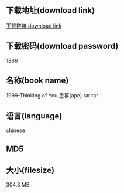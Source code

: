 ## 下载地址(download link)
[下载链接 download link](https://voluble-croquembouche-d321dc.netlify.app/?s=1999-Thinking+of+You+%E6%80%9D%E6%85%95%28ape%29.rar)

## 下载密码(download password)
1866

## 名称(book name)
1999-Thinking of You 思慕(ape).rar.rar

## 语言(language)
chinese

## MD5


## 大小(filesize)
304.3 MB
